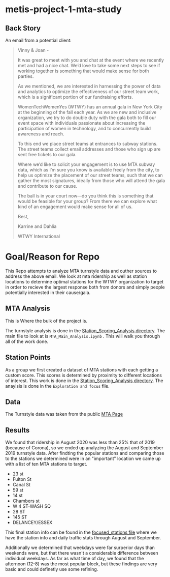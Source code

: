 # metis-project-1-mta-study

## Back Story

An email from a potential client:

> Vinny & Joan -
>
> It was great to meet with you and chat at the event where we recently met and had a nice chat. We’d love to take some next steps to see if working together is something that would make sense for both parties.
>
> As we mentioned, we are interested in harnessing the power of data and analytics to optimize the effectiveness of our street team work, which is a significant portion of our fundraising efforts.
>
> WomenTechWomenYes (WTWY) has an annual gala in New York City at the beginning of the fall each year. As we are new and inclusive organization, we try to do double duty with the gala both to fill our event space with individuals passionate about increasing the participation of women in technology, and to concurrently build awareness and reach.
>
> To this end we place street teams at entrances to subway stations. The street teams collect email addresses and those who sign up are sent free tickets to our gala.
>
> Where we’d like to solicit your engagement is to use MTA subway data, which as I’m sure you know is available freely from the city, to help us optimize the placement of our street teams, such that we can gather the most signatures, ideally from those who will attend the gala and contribute to our cause.
>
> The ball is in your court now—do you think this is something that would be feasible for your group? From there we can explore what kind of an engagement would make sense for all of us.
>
> Best,
>
> Karrine and Dahlia
>
> WTWY International

# Goal/Reason for Repo
This Repo attempts to analyze MTA turnstyle data and outher sources to address the above email. We look at mta ridership as well as station locations to determine optimal stations for the WTWY organization to target in order to recieve the largest response both from donors and simply people potentially interested in their cause/gala. 

## MTA Analysis
This is Where the bulk of the project is. 

The turnstyle analysis is done in the [Station_Scoring_Analysis directory](https://github.com/ry-werth/metis-project-1-mta-study/tree/master/Station_Scoring_Analysis). The main file to look at is `MTA_Main_Analysis.ipynb` . This will walk you through all of the work done.

## Station Points

As a group we first created a dataset of MTA stations with each getting a custom score. This scores is determined by proximity to different locations of interest. This work is done in the [Station_Scoring_Analysis directory](https://github.com/ry-werth/metis-project-1-mta-study/tree/master/Station_Scoring_Analysis). The anaylsis is done in the `Exploration and focus` file.

## Data
The Turnstyle data was taken from the public [MTA Page](http://web.mta.info/developers/turnstile.html)

## Results
We found that ridership in August 2020 was less than 25% that of 2019 (because of Corona), so we ended up analyzing the August and September 2019 turnstyle data. After findting the popular stations and comparing those to the stations we determined were in an "important" location we came up with a list of ten MTA stations to target.

- 23 st
- Fulton St
- Canal St
- 59 st
- 14 st
- Chambers st
- W 4 ST-WASH SQ
- 28 ST
- 145 ST
- DELANCEY/ESSEX

This final station info can be found in the [focused_stations file](https://github.com/ry-werth/metis-project-1-mta-study/blob/master/MTA_Turnstyle_Analysis/focused_station.csv) where we have the station info and daily traffic stats through August and September.

Additionally we determined that weekdays were far surperior days than weekends were, but that there wasn't a considerable difference between individual weekdays. As far as what time of day, we found that the afternoon (12-8) was the most popular block, but these findings are very basic and could definetly use some refining. 






